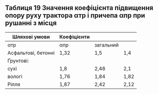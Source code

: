 ## Таблиця 19 Значення коефіцієнта підвищення опору руху трактора αтр і   причепа αпр при рушанні з місця
Шляхові умови|Коефіцієнти| | |
--|---|---|--
 |αтр|αпр|загальний
Асфальтові, бетонні|1,32|1,5|1,4
Ґрунтові:| | |
        сухі|1,8|2,48|2,1
        вологі|1,76|1,84|1,82
Рілля|1,87|2,42|2,12
